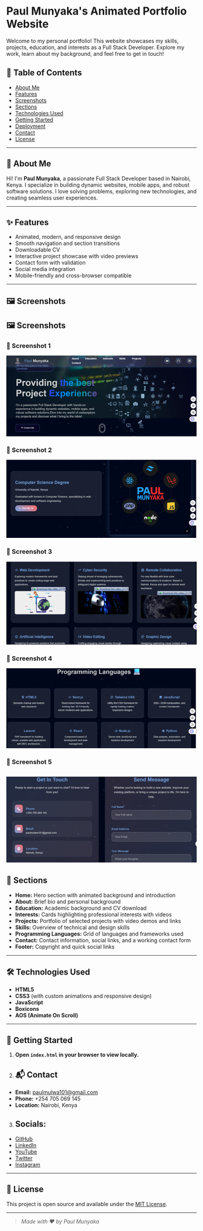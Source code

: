 
# Paul Munyaka's Animated Portfolio Website #

Welcome to my personal portfolio! This website showcases my skills, projects, education, and interests as a Full Stack Developer. Explore my work, learn about my background, and feel free to get in touch!



## 📂 Table of Contents #

- [About Me](#-about-me)
- [Features](#-features)
- [Screenshots](#-screenshots)
- [Sections](#-sections)
- [Technologies Used](#-technologies-used)
- [Getting Started](#-getting-started)
- [Deployment](#-deployment)
- [Contact](#-contact)
- [License](#-license)

---

## 👋 About Me ##

Hi! I'm **Paul Munyaka**, a passionate Full Stack Developer based in Nairobi, Kenya. I specialize in building dynamic websites, mobile apps, and robust software solutions. I love solving problems, exploring new technologies, and creating seamless user experiences.

---

## ✨ Features ##

- Animated, modern, and responsive design  
- Smooth navigation and section transitions  
- Downloadable CV  
- Interactive project showcase with video previews  
- Contact form with validation  
- Social media integration  
- Mobile-friendly and cross-browser compatible  

---

## 🖼️ Screenshots ##

## 🖼️ Screenshots

### 🔹 Screenshot 1
![Screenshot 1](images/s1.png)

### 🔹 Screenshot 2
![Screenshot 2](images/s2.png)

### 🔹 Screenshot 3
![Screenshot 3](images/s3.png)

### 🔹 Screenshot 4
![Screenshot 4](images/s4.png)

### 🔹 Screenshot 5
![Screenshot 5](images/s5.png)
---

## 📑 Sections ##

- **Home:** Hero section with animated background and introduction  
- **About:** Brief bio and personal background  
- **Education:** Academic background and CV download  
- **Interests:** Cards highlighting professional interests with videos  
- **Projects:** Portfolio of selected projects with video demos and links  
- **Skills:** Overview of technical and design skills  
- **Programming Languages:** Grid of languages and frameworks used  
- **Contact:** Contact information, social links, and a working contact form  
- **Footer:** Copyright and quick social links  

---

## 🛠️ Technologies Used ##

- **HTML5**  
- **CSS3** (with custom animations and responsive design)  
- **JavaScript**  
- **Boxicons**  
- **AOS (Animate On Scroll)**  


---

## 🚦 Getting Started ##

1. **Open `index.html` in your browser to view locally.**

2. ## 📬 Contact ##

- **Email:** [paulmulwa101@gmail.com](mailto:paulmulwa101@gmail.com)  
- **Phone:** +254 705 069 145  
- **Location:** Nairobi, Kenya  

3. ## **Socials:** ##
- [GitHub](https://github.com/paulmunyaka101)  
- [LinkedIn](https://linkedin.com/in/paulmunyaka101)  
- [YouTube](https://youtube.com/@paulmunyaka101)  
- [Twitter](https://twitter.com/paulmunyaka101)  
- [Instagram](https://instagram.com/paulmunyaka101)  

---

## 📄 License ##

This project is open source and available under the [MIT License](LICENSE).

---

> _Made with ❤️ by Paul Munyaka_
